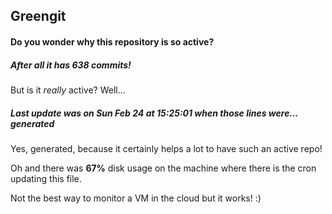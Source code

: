 ## Greengit

#### Do you wonder why this repository is so active?

##### After all it has 638 commits!

But is it *really* active? Well...

##### Last update was on Sun Feb 24 at 15:25:01 when those lines were... generated

Yes, generated, because it certainly helps a lot to have such an active repo!

Oh and there was **67%** disk usage on the machine
where there is the cron updating this file.

Not the best way to monitor a VM in the cloud but it works! :)
